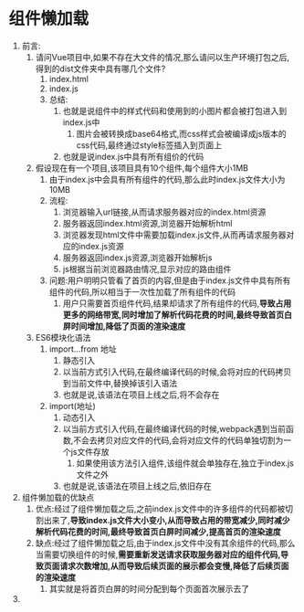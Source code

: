 # 组件懒加载

1. 前言:
   1. 请问Vue项目中,如果不存在大文件的情况,那么请问以生产环境打包之后,得到的dist文件夹中具有哪几个文件?
      1. index.html
      2. index.js
      3. 总结:
         1. 也就是说组件中的样式代码和使用到的小图片都会被打包进入到index.js中
            1. 图片会被转换成base64格式,而css样式会被编译成js版本的css代码,最终通过style标签插入到页面上
         2. 也就是说index.js中具有所有组价的代码
   2. 假设现在有一个项目,该项目具有10个组件,每个组件大小1MB
      1. 由于index.js中会具有所有组件的代码,那么此时index.js文件大小为10MB
      2. 流程:
         1. 浏览器输入url链接,从而请求服务器对应的index.html资源
         2. 服务器返回index.html资源,浏览器开始解析html
         3. 浏览器发现html文件中需要加载index.js文件,从而再请求服务器对应的index.js资源
         4. 服务器返回index.js资源,浏览器开始解析js
         5. js根据当前浏览器路由情况,显示对应的路由组件
      3. 问题:用户明明只管看了首页的内容,但是由于index.js文件中具有所有组件的代码,所以相当于一次性加载了所有组件的代码
         1. 用户只需要首页组件代码,结果却请求了所有组件的代码,**导致占用更多的网络带宽,同时增加了解析代码花费的时间,最终导致首页白屏时间增加,降低了页面的渲染速度**
   3. ES6模块化语法
      1. import...from 地址
         1. 静态引入
         2. 以当前方式引入代码,在最终编译代码的时候,会将对应的代码拷贝到当前文件中,替换掉该引入语法
         3. 也就是说,该语法在项目上线之后,将不会存在
      2. import(地址)
         1. 动态引入
         2. 以当前方式引入代码,在最终编译代码的时候,webpack遇到当前函数,不会去拷贝对应文件的代码,会将对应文件的代码单独切割为一个js文件存放
            1. 如果使用该方法引入组件,该组件就会单独存在,独立于index.js文件之外
         3. 也就是说,该语法在项目上线之后,依旧存在
2. 组件懒加载的优缺点
   1. 优点:经过了组件懒加载之后,之前index.js文件中的许多组件的代码都被切割出来了,**导致index.js文件大小变小,从而导致占用的带宽减少,同时减少解析代码花费的时间,最终导致首页白屏时间减少,提高首页的渲染速度**
   2. 缺点:经过了组件懒加载之后,由于index.js文件中没有其余组件的代码,那么当需要切换组件的时候,**需要重新发送请求获取服务器对应的组件代码,导致页面请求次数增加,从而导致后续页面的展示都会变慢,降低了后续页面的渲染速度**
      1. 其实就是将首页白屏的时间分配到每个页面首次展示去了
3. ​